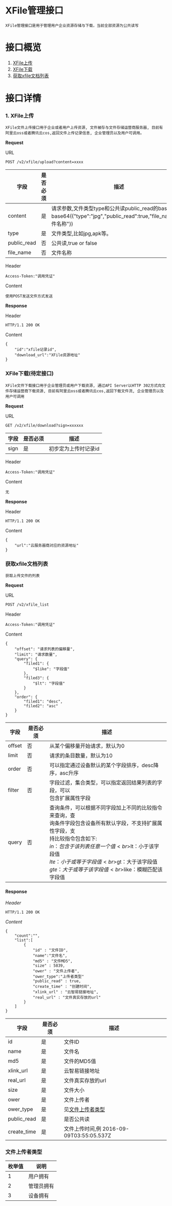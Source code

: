 
# XFile管理接口

	XFile管理接口是用于管理用户企业资源存储与下载，当前全部资源为公共读写

# **接口概览**
1. [XFile上传](#upload)
2. [XFile下载](#download)
3. [获取xfile文档列表](#get_xfile_list)


# **接口详情**

### **<a name="upload">1. XFile上传</a>**

	XFile文件上传接口用于企业或者用户上传资源, 文件被存与文件存储运营商服务器, 目前有阿里云oss或者腾讯云cos,返回文件上传记录信息, 企业管理员以及用户可调用。


**Request**

URL

	POST /v2/xfile/upload?content=xxxx

| 字段 | 是否必须 | 描述 |
| --- | --- | --- |
| content | 是 | 请求参数,文件类型type和公共读public_read的base64,如base64({"type":"jpg","public_read":true,"file_name":"文件名称"}) |
| type|是| 文件类型,比如jpg,apk等。|
| public_read | 否 | 公共读,true or false|
| file_name | 否 | 文件名称|

Header

	Access-Token:"调用凭证"

Content

	使用POST发送文件方式发送

**Response**

Header

	HTTP/1.1 200 OK

Content

	{
		"id":"xfile记录id",
    	"download_url":"XFile资源地址"
	}


### **<a name="download">XFile下载(待定接口)</a>**

	XFile文件下载接口用于企业管理员或用户下载资源, 通过API Server以HTTP 302方式向文件存储运营商下载资源, 目前有阿里云oss或者腾讯云cos,返回下载文件流, 企业管理员以及用户可调用


**Request**

URL

	GET /v2/xfile/download?sign=xxxxxx

| 字段 | 是否必须 | 描述 |
| --- | --- | --- |
| sign | 是 | 初步定为上传时记录id |

Header

	Access-Token:"调用凭证"

Content

	无

**Response**

Header

	HTTP/1.1 200 OK

Content

	{
    	"url":"云服务器商对应的资源地址"
	}

### **<a name="get_xfile_list">获取xfile文档列表</a>**

	获取上传文件的列表

**Request**

URL

	POST /v2/xfile_list

Header

	Access-Token:"调用凭证"

Content

	{
	    "offset": "请求列表的偏移量",
	    "limit": "请求数量",
	    "query": {
	        "filed1": {
	            "$like": "字段值"
	        },
	        "filed3": {
	            "$lt": "字段值"
	        }
	    },
	    "order": {
	        "filed1": "desc",
	        "filed2": "asc"
	    }
	}

字段 | 是否必须 | 描述
---- | ---- | ----
offset | 否 | 从某个偏移量开始请求，默认为0
limit | 否 | 请求的条目数量，默认为10
order | 否 | 可以指定通过设备默认的某个字段排序，desc降序，asc升序
filter |否 | 字段过滤，集合类型，可以指定返回结果列表的字段，可以<br>包含扩展属性字段
query | 否 | 查询条件，可以根据不同字段加上不同的比较指令来查询，查<br>询条件字段包含设备所有默认字段，不支持扩展属性字段，支<br>持比较指令包含如下:<br>$in：包含于该列表任意一个值<br>$lt：小于该字段值<br>$lte：小于或等于字段值<br>$gt：大于该字段值<br>$gte：大于或等于该字段值<br>$like：模糊匹配该字段值

#### Response ####

*Header*

	HTTP/1.1 200 OK

*Content*

	{
		"count":"",
		"list":[
			{
			    "id" : "文件ID",
				"name":"文件名",
			    "md5" : "文件MD5",
			    "size" : 5839,
			    "ower" : "文件上传者",
				"ower_type":"上传者类型"
			    "public_read" : true,
			    "create_time" : "创建时间",
			    "xlink_url" : "云智易链接地址",
			    "real_url" : "文件真实存放的url"
			}
		]
	}
	

字段 | 是否必须 | 描述
---- | ---- | ----
id | 是 | 文件ID
name | 是 | 文件名
md5 | 是 | 文件的MD5值
xlink_url | 是 | 云智易链接地址
real_url | 是 | 文件真实存放的url
size | 是 | 文件大小
ower | 是 | 文件上传者
ower_type | 是 | 见[文件上传者类型](#owner_type)
public_read | 是 | 是否公共读
create_time | 是 | 文件上传时间,例 2016-09-09T03:55:05.537Z


### **<a name="owner_type">文件上传者类型</a>**

枚举值 | 说明
---- | ----
1 | 用户拥有
2 | 管理员拥有
3 | 设备拥有